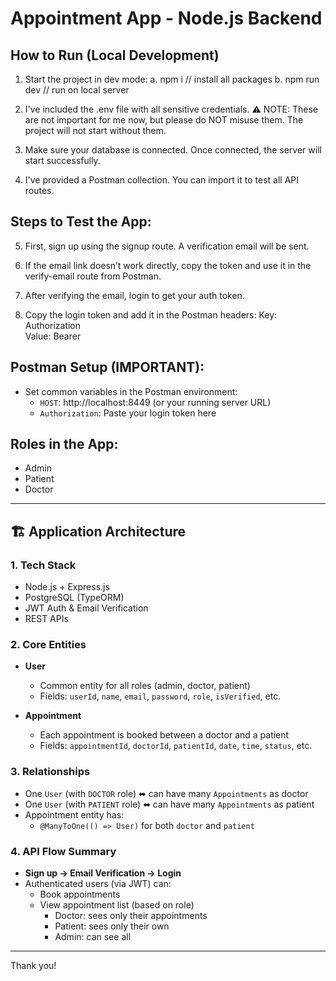 # Appointment App - Node.js Backend

## How to Run (Local Development)
1. Start the project in dev mode:
   a. npm i           // install all packages
   b. npm run dev     // run on local server

2. I've included the .env file with all sensitive credentials.
   ⚠️ NOTE: These are not important for me now, but please do NOT misuse them.
   The project will not start without them.

3. Make sure your database is connected.
   Once connected, the server will start successfully.

4. I've provided a Postman collection.
   You can import it to test all API routes.

## Steps to Test the App:
5. First, sign up using the signup route.
   A verification email will be sent.

6. If the email link doesn’t work directly,
   copy the token and use it in the verify-email route from Postman.

7. After verifying the email, login to get your auth token.

8. Copy the login token and add it in the Postman headers:
   Key: Authorization  
   Value: Bearer <your-token>

## Postman Setup (IMPORTANT):
- Set common variables in the Postman environment:
  - `HOST`: http://localhost:8449 (or your running server URL)
  - `Authorization`: Paste your login token here

## Roles in the App:
- Admin
- Patient
- Doctor

---

## 🏗️ Application Architecture

### 1. Tech Stack
- Node.js + Express.js
- PostgreSQL (TypeORM)
- JWT Auth & Email Verification
- REST APIs

### 2. Core Entities
- **User**
  - Common entity for all roles (admin, doctor, patient)
  - Fields: `userId`, `name`, `email`, `password`, `role`, `isVerified`, etc.

- **Appointment**
  - Each appointment is booked between a doctor and a patient
  - Fields: `appointmentId`, `doctorId`, `patientId`, `date`, `time`, `status`, etc.

### 3. Relationships
- One `User` (with `DOCTOR` role) ⬌ can have many `Appointments` as doctor
- One `User` (with `PATIENT` role) ⬌ can have many `Appointments` as patient
- Appointment entity has:
  - `@ManyToOne(() => User)` for both `doctor` and `patient`

### 4. API Flow Summary
- **Sign up → Email Verification → Login**
- Authenticated users (via JWT) can:
  - Book appointments
  - View appointment list (based on role)
    - Doctor: sees only their appointments
    - Patient: sees only their own
    - Admin: can see all

---

Thank you!
